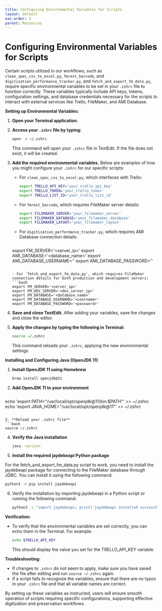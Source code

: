 ```yaml
---
title: Configuring Environmental Variables for Scripts
layout: default
nav_order: 2
parent: Resources
---
```


# Configuring Environmental Variables for Scripts

Certain scripts utilized in our workflows, such as `clean_spec_csv_to_excel.py`, `fmrest_barcode`, and `digitization_performance_tracker.py`, and `fetch_and_export_fm_data.py`, require specific environmental variables to be set in your `.zshrc` file to function correctly. These variables typically include API keys, tokens, configuration settings, and database credentials necessary for the scripts to interact with external services like Trello, FileMaker, and AMI Database.

**Setting up Environmental Variables:**

1. **Open your Terminal application.**
2. **Access your `.zshrc` file by typing:**
   ```bash
   open -e ~/.zshrc
   ```
   This command will open your `.zshrc` file in TextEdit. If the file does not exist, it will be created.

3. **Add the required environmental variables.** Below are examples of how you might configure your `.zshrc` for our specific scripts:

   - For `clean_spec_csv_to_excel.py`, which interfaces with Trello:
     ```bash
     export TRELLO_API_KEY='your_trello_api_key'
     export TRELLO_TOKEN='your_trello_token'
     export TRELLO_LIST_ID='your_trello_list_id'
     ```
   - For `fmrest_barcode`, which requires FileMaker server details:
     ```bash
     export FILEMAKER_SERVER='your_filemaker_server'
     export FILEMAKER_DATABASE='your_filemaker_database'
     export FILEMAKER_LAYOUT='your_filemaker_layout'
     ```
   - For `digitization_performance_tracker.py`, which requires AMI Database connection details:
     ```bash
    export FM_SERVER='<server_ip>'
    export AMI_DATABASE='<database_name>'
    export AMI_DATABASE_USERNAME='<username>'
    export AMI_DATABASE_PASSWORD='<password>'
     ```

   - For `fetch_and_export_fm_data.py`, which requires FileMaker connection details for both production and development servers:
     ```bash
    export FM_SERVER='<server_ip>'
    export FM_DEV_SERVER='<dev_server_ip>'
    export FM_DATABASE='<database_name>'
    export FM_DATABASE_USERNAME='<username>'
    export FM_DATABASE_PASSWORD='<password>'
     ```

4. **Save and close TextEdit.** After adding your variables, save the changes and close the editor.

5. **Apply the changes by typing the following in Terminal:**
   ```bash
   source ~/.zshrc
   ```
   This command reloads your `.zshrc`, applying the new environmental settings.

**Installing and Configuring Java (OpenJDK 11)**

1. **Install OpenJDK 11 using Homebrew**
   ```bash
   brew install openjdk@11
   ```
2. **Add OpenJDK 11 to your environment**
   ```bash
  echo 'export PATH="/usr/local/opt/openjdk@11/bin:$PATH"' >> ~/.zshrc
  echo 'export JAVA_HOME="/usr/local/opt/openjdk@11"' >> ~/.zshrc
   ```

3. **Reload your .zshrc file**
   ```bash
   source ~/.zshrc
   ```
4. **Verify the Java installation**
   ```bash
   java -version
   ```
5. **Install the required jaydebeapi Python package**

For the fetch_and_export_fm_data.py script to work, you need to install the jaydebeapi package for connecting to the FileMaker database through JDBC. You can install it using the following command:
   ```bash
   python3 -m pip install jaydebeapi
   ```

6. Verify the installation by importing jaydebeapi in a Python script or running the following command:

   ```bash
   python3 -c "import jaydebeapi; print('jaydebeapi installed successfully!')"
   ```

**Verification:**

- To verify that the environmental variables are set correctly, you can echo them in the Terminal. For example:
  ```bash
  echo $TRELLO_API_KEY
  ```
  This should display the value you set for the TRELLO_API_KEY variable.

**Troubleshooting:**

- If changes to `.zshrc` do not seem to apply, make sure you have saved the file after editing and run `source ~/.zshrc` again.
- If a script fails to recognize the variables, ensure that there are no typos in your `.zshrc` file and that all variable names are correct.

By setting up these variables as instructed, users will ensure smooth operation of scripts requiring specific configurations, supporting effective digitization and preservation workflows.
